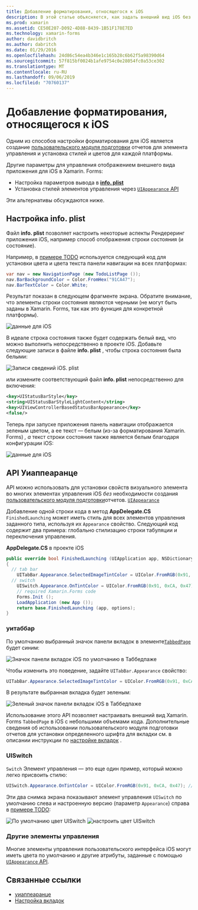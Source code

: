 ```yaml
---
title: Добавление форматирования, относящегося к iOS
description: В этой статье объясняется, как задать внешний вид iOS без использования пользовательского модуля подготовки Xamarin. Forms.
ms.prod: xamarin
ms.assetid: CE50E207-D092-4D88-8439-1B51F178E7ED
ms.technology: xamarin-forms
author: davidbritch
ms.author: dabritch
ms.date: 01/29/2016
ms.openlocfilehash: 24d86c54ea4b346e1c165b28c6b62f5a98390d64
ms.sourcegitcommit: 57f815bf0024b1afe9754c0e28054fc0a53ce302
ms.translationtype: MT
ms.contentlocale: ru-RU
ms.lasthandoff: 09/06/2019
ms.locfileid: "70760137"
---
```

# <a name="adding-ios-specific-formatting"></a>Добавление форматирования, относящегося к iOS

Одним из способов настройки форматирования для iOS является создание [пользовательского модуля подготовки](~/xamarin-forms/app-fundamentals/custom-renderer/index.md) отчетов для элемента управления и установка стилей и цветов для каждой платформы.

Другие параметры для управления отображением внешнего вида приложения для iOS в Xamarin. Forms:

- Настройка параметров вывода в [ **info. plist**](#info-plist)
- Установка стилей элементов управления через [ `UIAppearance` API](#uiappearance)

Эти альтернативы обсуждаются ниже.

<a name="info-plist"/>

## <a name="customizing-infoplist"></a>Настройка info. plist

Файл **info. plist** позволяет настроить некоторые аспекты Рендереринг приложения iOS, например способ отображения строки состояния (и состояние).

Например, в [примере TODO](https://docs.microsoft.com/samples/xamarin/xamarin-forms-samples/todo) используется следующий код для установки цвета и цвета текста панели навигации на всех платформах:

```csharp
var nav = new NavigationPage (new TodoListPage ());
nav.BarBackgroundColor = Color.FromHex("91CA47");
nav.BarTextColor = Color.White;
```

Результат показан в следующем фрагменте экрана. Обратите внимание, что элементы строки состояния являются черными (не могут быть заданы в Xamarin. Forms, так как это функция для конкретной платформы).

![](theme-images/status-default-sml.png "данные для iOS")

В идеале строка состояния также будет содержать белый вид, что можно выполнить непосредственно в проекте iOS. Добавьте следующие записи в файле **info. plist** , чтобы строка состояния была белыми:

![](theme-images/info-plist.png "Записи сведений iOS. plist")

или измените соответствующий файл **info. plist** непосредственно для включения:

```xml
<key>UIStatusBarStyle</key>
<string>UIStatusBarStyleLightContent</string>
<key>UIViewControllerBasedStatusBarAppearance</key>
<false/>
```

Теперь при запуске приложения панель навигации отображается зеленым цветом, а ее текст — белым (из-за форматирования Xamarin. Forms) *, а* текст строки состояния также является белым благодаря конфигурации iOS:

![](theme-images/status-white-sml.png "данные для iOS")

<a name="uiappearance"/>

## <a name="uiappearance-api"></a>API Уиаппеаранце

API можно использовать для установки свойств визуального элемента во многих элементах управления iOS *без* необходимости создания [пользовательского модуля подготовки](~/xamarin-forms/app-fundamentals/custom-renderer/index.md)отчетов. [ `UIAppearance` ](~/ios/user-interface/ios-ui/introduction-to-the-appearance-api.md)

Добавление одной строки кода в метод **AppDelegate.CS** `FinishedLaunching` может иметь стиль для всех элементов управления заданного типа, используя их `Appearance` свойство. Следующий код содержит два примера: глобально стилизацию строки табуляции и переключения управления.

**AppDelegate.CS** в проекте iOS

```csharp
public override bool FinishedLaunching (UIApplication app, NSDictionary options)
{
  // tab bar
    UITabBar.Appearance.SelectedImageTintColor = UIColor.FromRGB(0x91, 0xCA, 0x47); // green
  // switch
    UISwitch.Appearance.OnTintColor = UIColor.FromRGB(0x91, 0xCA, 0x47); // green
    // required Xamarin.Forms code
    Forms.Init ();
    LoadApplication (new App ());
    return base.FinishedLaunching (app, options);
}
```

### <a name="uitabbar"></a>уитаббар

По умолчанию выбранный значок панели вкладок в элементе[`TabbedPage`](~/xamarin-forms/app-fundamentals/navigation/tabbed-page.md)
будет синим:

![](theme-images/tabbar-default.png "Значок панели вкладок iOS по умолчанию в Таббедпаже")

Чтобы изменить это поведение, задайте `UITabBar.Appearance` свойство:

```csharp
UITabBar.Appearance.SelectedImageTintColor = UIColor.FromRGB(0x91, 0xCA, 0x47); // green
```

В результате выбранная вкладка будет зеленым:

![](theme-images/tabbar-custom.png "Зеленый значок панели вкладок iOS в Таббедпаже")

Использование этого API позволяет настраивать внешний вид Xamarin. Forms `TabbedPage` в iOS с небольшими объемами кода. Дополнительные сведения об использовании пользовательского модуля подготовки отчетов для установки определенного шрифта для вкладки см. в описании инструкции по [настройке вкладок](https://github.com/xamarin/recipes/tree/master/Recipes/xamarin-forms/iOS/customize-tabs) .

### <a name="uiswitch"></a>UISwitch

`Switch` Элемент управления — это еще один пример, который можно легко присвоить стилю:

```csharp
UISwitch.Appearance.OnTintColor = UIColor.FromRGB(0x91, 0xCA, 0x47); // green
```

Эти два снимка экрана показывают элемент управления `UISwitch` по умолчанию слева и настроенную версию (параметр `Appearance`) справа в [примере TODO](https://docs.microsoft.com/samples/xamarin/xamarin-forms-samples/todo):

![](theme-images/switch-default.png "По умолчанию цвет UISwitch") ![](theme-images/switch-custom.png "настроить цвет UISwitch")

### <a name="other-controls"></a>Другие элементы управления

Многие элементы управления пользовательского интерфейса iOS могут иметь цвета по умолчанию и другие атрибуты, заданные с помощью [ `UIAppearance` API](~/ios/user-interface/ios-ui/introduction-to-the-appearance-api.md).

## <a name="related-links"></a>Связанные ссылки

- [уиаппеаранце](~/ios/user-interface/ios-ui/introduction-to-the-appearance-api.md)
- [Настройка вкладок](https://github.com/xamarin/recipes/tree/master/Recipes/xamarin-forms/iOS/customize-tabs)
